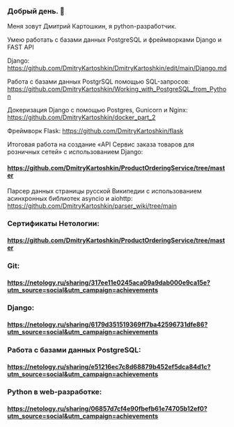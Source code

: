 ### Добрый день. 👋

Меня зовут Дмитрий Картошкин, я python-разработчик.

Умею работать с базами данных PostgreSQL и фреймворками Django и FAST API

Django: https://github.com/DmitryKartoshkin/DmitryKartoshkin/edit/main/Django.md

Работа с базами данных PostgrSQL помощью SQL-запросов: https://github.com/DmitryKartoshkin/Working_with_PostgreSQL_from_Python

Докеризация Django с помощью Postgres, Gunicorn и Nginx: https://github.com/DmitryKartoshkin/docker_part_2

Фреймворк Flask: https://github.com/DmitryKartoshkin/flask

Итоговая работа на создание «API Сервис заказа товаров для розничных сетей» с использованием Django: 
#### https://github.com/DmitryKartoshkin/ProductOrderingService/tree/master

Парсер данных страницы русской Википедии с использованием асинхронных библиотек asyncio и aiohttp: https://github.com/DmitryKartoshkin/parser_wiki/tree/main

### Сертификаты Нетологии: 
#### https://github.com/DmitryKartoshkin/ProductOrderingService/tree/master

### Git: 
#### https://netology.ru/sharing/317ee11e0245aca09a9dab000e9ca15e?utm_source=social&utm_campaign=achievements

### Django: 
#### https://netology.ru/sharing/6179d351519369ff7ba42596731dfe86?utm_source=social&utm_campaign=achievements

### Работа с базами данных PostgreSQL: 
#### https://netology.ru/sharing/e51216ec7c8d68879b452ef5dca84d1c?utm_source=social&utm_campaign=achievements

### Python в web-разработке: 
#### https://netology.ru/sharing/06857d7cf4e90fbefb61e74705b12ef0?utm_source=social&utm_campaign=achievements
<!--
**DmitryKartoshkin/DmitryKartoshkin** is a ✨ _special_ ✨ repository because its `README.md` (this file) appears on your GitHub profile.

Here are some ideas to get you started:

- 🔭 I’m currently working on ...
- 🌱 I’m currently learning ...
- 👯 I’m looking to collaborate on ...
- 🤔 I’m looking for help with ...
- 💬 Ask me about ...
- 📫 How to reach me: ...
- 😄 Pronouns: ...
- ⚡ Fun fact: ...
-->
